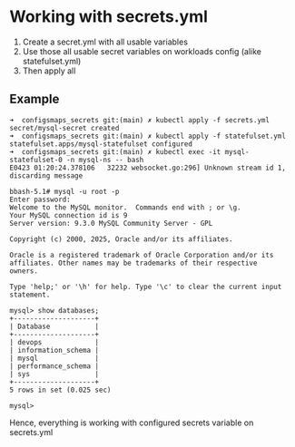 # Working with secrets.yml
1. Create a secret.yml with all usable variables
2. Use those all usable secret variables on workloads config (alike statefulset.yml)
3. Then apply all

## Example
```
➜  configsmaps_secrets git:(main) ✗ kubectl apply -f secrets.yml 
secret/mysql-secret created
➜  configsmaps_secrets git:(main) ✗ kubectl apply -f statefulset.yml 
statefulset.apps/mysql-statefulset configured
➜  configsmaps_secrets git:(main) ✗ kubectl exec -it mysql-statefulset-0 -n mysql-ns -- bash
E0423 01:20:24.378106   32232 websocket.go:296] Unknown stream id 1, discarding message
                                                                                       bbash-5.1# mysql -u root -p
Enter password: 
Welcome to the MySQL monitor.  Commands end with ; or \g.
Your MySQL connection id is 9
Server version: 9.3.0 MySQL Community Server - GPL

Copyright (c) 2000, 2025, Oracle and/or its affiliates.

Oracle is a registered trademark of Oracle Corporation and/or its
affiliates. Other names may be trademarks of their respective
owners.

Type 'help;' or '\h' for help. Type '\c' to clear the current input statement.

mysql> show databases;
+--------------------+
| Database           |
+--------------------+
| devops             |
| information_schema |
| mysql              |
| performance_schema |
| sys                |
+--------------------+
5 rows in set (0.025 sec)

mysql> 

```
Hence, everything is working with configured secrets variable on secrets.yml
